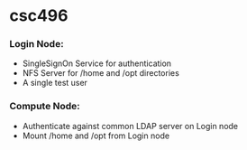 # csc496

### Login Node:
- SingleSignOn Service for authentication
- NFS Server for /home and /opt directories
- A single test user
### Compute Node:
- Authenticate against common LDAP server on Login node
- Mount /home and /opt from Login node
